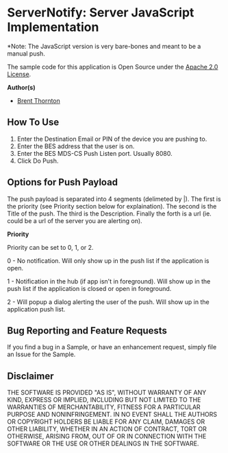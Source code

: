 # ServerNotify: Server JavaScript Implementation

*Note: The JavaScript version is very bare-bones and meant to be a manual push.

The sample code for this application is Open Source under the [Apache 2.0 License](http://www.apache.org/licenses/LICENSE-2.0.html).

**Author(s)**

* [Brent Thornton](http://www.twitter.com/brentthornton32)

## How To Use

1. Enter the Destination Email or PIN of the device you are pushing to.
2. Enter the BES address that the user is on.
3. Enter the BES MDS-CS Push Listen port. Usually 8080.
4. Click Do Push.

## Options for Push Payload

The push payload is separated into 4 segments (delimeted by |). The first is the priority (see Priority section below for explaination). The second is the Title of the push. The third is the Description. Finally the forth is a url (ie. could be a url of the server you are alerting on).

**Priority**

Priority can be set to 0, 1, or 2.

0 - No notification. Will only show up in the push list if the application is open.

1 - Notification in the hub (if app isn't in foreground). Will show up in the push list if the application is closed or open in foreground.

2 - Will popup a dialog alerting the user of the push. Will show up in the application push list.

## Bug Reporting and Feature Requests

If you find a bug in a Sample, or have an enhancement request, simply file an Issue for the Sample.

## Disclaimer

THE SOFTWARE IS PROVIDED "AS IS", WITHOUT WARRANTY OF ANY KIND, EXPRESS OR IMPLIED, INCLUDING BUT NOT LIMITED TO THE WARRANTIES OF MERCHANTABILITY, FITNESS FOR A PARTICULAR PURPOSE AND NONINFRINGEMENT. IN NO EVENT SHALL THE AUTHORS OR COPYRIGHT HOLDERS BE LIABLE FOR ANY CLAIM, DAMAGES OR OTHER LIABILITY, WHETHER IN AN ACTION OF CONTRACT, TORT OR OTHERWISE, ARISING FROM, OUT OF OR IN CONNECTION WITH THE SOFTWARE OR THE USE OR OTHER DEALINGS IN THE SOFTWARE.